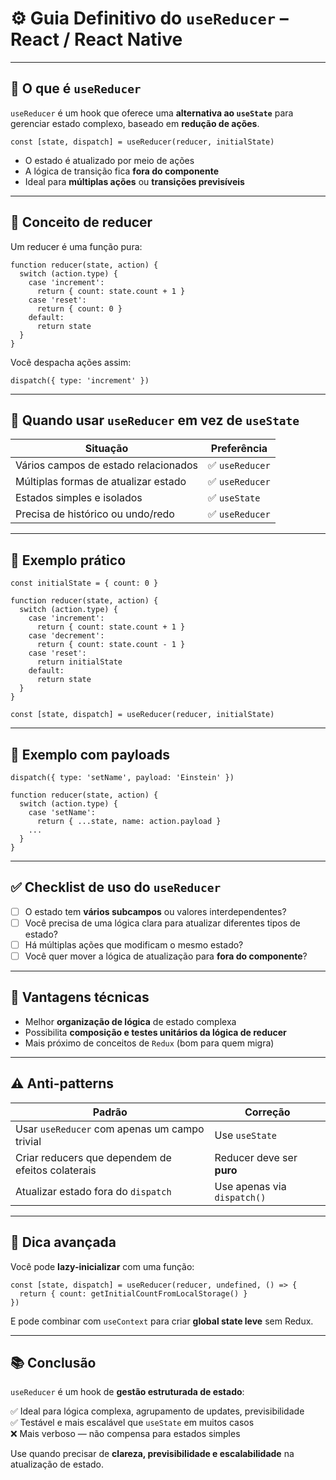 # ⚙️ Guia Definitivo do `useReducer` – React / React Native

---

## 📌 O que é `useReducer`

`useReducer` é um hook que oferece uma **alternativa ao `useState`** para gerenciar estado complexo, baseado em **redução de ações**.

```tsx
const [state, dispatch] = useReducer(reducer, initialState)
```

- O estado é atualizado por meio de ações
- A lógica de transição fica **fora do componente**
- Ideal para **múltiplas ações** ou **transições previsíveis**

---

## 🔁 Conceito de reducer

Um reducer é uma função pura:

```tsx
function reducer(state, action) {
  switch (action.type) {
    case 'increment':
      return { count: state.count + 1 }
    case 'reset':
      return { count: 0 }
    default:
      return state
  }
}
```

Você despacha ações assim:

```tsx
dispatch({ type: 'increment' })
```

---

## 🧠 Quando usar `useReducer` em vez de `useState`

| Situação                                | Preferência           |
|----------------------------------------|------------------------|
| Vários campos de estado relacionados   | ✅ `useReducer`        |
| Múltiplas formas de atualizar estado   | ✅ `useReducer`        |
| Estados simples e isolados             | ✅ `useState`          |
| Precisa de histórico ou undo/redo      | ✅ `useReducer`        |

---

## 🧩 Exemplo prático

```tsx
const initialState = { count: 0 }

function reducer(state, action) {
  switch (action.type) {
    case 'increment':
      return { count: state.count + 1 }
    case 'decrement':
      return { count: state.count - 1 }
    case 'reset':
      return initialState
    default:
      return state
  }
}

const [state, dispatch] = useReducer(reducer, initialState)
```

---

## 🧰 Exemplo com payloads

```tsx
dispatch({ type: 'setName', payload: 'Einstein' })

function reducer(state, action) {
  switch (action.type) {
    case 'setName':
      return { ...state, name: action.payload }
    ...
  }
}
```

---

## ✅ Checklist de uso do `useReducer`

- [ ] O estado tem **vários subcampos** ou valores interdependentes?
- [ ] Você precisa de uma lógica clara para atualizar diferentes tipos de estado?
- [ ] Há múltiplas ações que modificam o mesmo estado?
- [ ] Você quer mover a lógica de atualização para **fora do componente**?

---

## 🔬 Vantagens técnicas

- Melhor **organização de lógica** de estado complexa
- Possibilita **composição e testes unitários da lógica de reducer**
- Mais próximo de conceitos de `Redux` (bom para quem migra)

---

## ⚠️ Anti-patterns

| Padrão                          | Correção                           |
|----------------------------------|-------------------------------------|
| Usar `useReducer` com apenas um campo trivial | Use `useState`                     |
| Criar reducers que dependem de efeitos colaterais | Reducer deve ser **puro**         |
| Atualizar estado fora do `dispatch` | Use apenas via `dispatch()`       |

---

## 🧠 Dica avançada

Você pode **lazy-inicializar** com uma função:

```tsx
const [state, dispatch] = useReducer(reducer, undefined, () => {
  return { count: getInitialCountFromLocalStorage() }
})
```

E pode combinar com `useContext` para criar **global state leve** sem Redux.

---

## 📚 Conclusão

`useReducer` é um hook de **gestão estruturada de estado**:

✅ Ideal para lógica complexa, agrupamento de updates, previsibilidade  
✅ Testável e mais escalável que `useState` em muitos casos  
❌ Mais verboso — não compensa para estados simples

Use quando precisar de **clareza, previsibilidade e escalabilidade** na atualização de estado.

